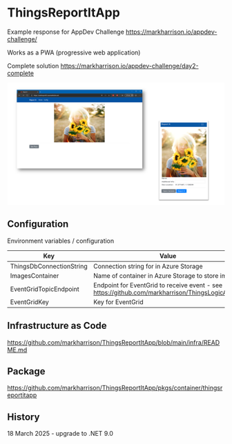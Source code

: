 # ThingsReportItApp

Example response for AppDev Challenge <https://markharrison.io/appdev-challenge/>

Works as a PWA (progressive web application)

Complete solution <https://markharrison.io/appdev-challenge/day2-complete>

![](docs/scrn1.png)


## Configuration

Environment variables / configuration 

| Key                      | Value     |  
|--------------------------|-----------| 
| ThingsDbConnectionString | Connection string for in Azure Storage  |  
| ImagesContainer          | Name of container in Azure Storage to store images  |  
| EventGridTopicEndpoint   | Endpoint for EventGrid to receive event  - see <https://github.com/markharrison/ThingsLogicAppV1> |   
| EventGridKey             | Key for EventGrid |   


## Infrastructure as Code

<https://github.com/markharrison/ThingsReportItApp/blob/main/infra/README.md>


## Package 

<https://github.com/markharrison/ThingsReportItApp/pkgs/container/thingsreportitapp>

## History

18 March 2025 - upgrade to .NET 9.0
